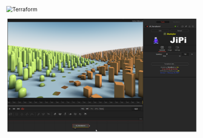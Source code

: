 <!-- +++ DO NOT REMOVE THIS COMMENT +++ DO NOT ADD OR EDIT ANY TEXT BEFORE THIS LINE +++ IT WOULD BE A REALLY BAD IDEA +++ -->

![Terraform](https://user-images.githubusercontent.com/78935215/154648977-658c0780-f09c-4ef8-8b3e-77ba879eed11.gif)

[![Thumbnail](Terraform.png)](https://www.shadertoy.com/view/NsdXDs "View on Shadertoy.com")

<!-- +++ DO NOT REMOVE THIS COMMENT +++ DO NOT EDIT ANY TEXT THAT COMES AFTER THIS LINE +++ TRUST ME: JUST DON'T DO IT +++ -->
